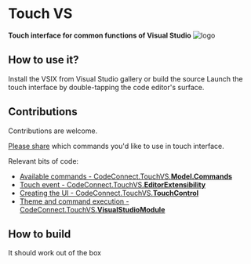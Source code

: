 # Touch VS
**Touch interface for common functions of Visual Studio** ![logo](https://github.com/CodeConnect/TouchVS/blob/master/src/CodeConnect.Touch/Resources/icon.png?raw=true)


## How to use it?

Install the VSIX from Visual Studio gallery or build the source
Launch the touch interface by double-tapping the code editor's surface.

## Contributions

Contributions are welcome.

[Please share](https://github.com/CodeConnect/TouchVS/issues) which commands you'd like to use in touch interface.

Relevant bits of code:
* [Available commands - CodeConnect.TouchVS.**Model.Commands**](https://github.com/CodeConnect/TouchVS/blob/master/src/CodeConnect.Touch/Model/Commands.cs)
* [Touch event - CodeConnect.TouchVS.**EditorExtensibility**](https://github.com/CodeConnect/TouchVS/blob/master/src/CodeConnect.Touch/EditorExtensibility.cs#L44)
* [Creating the UI - CodeConnect.TouchVS.**TouchControl**](https://github.com/CodeConnect/TouchVS/blob/master/src/CodeConnect.Touch/TouchControl.xaml.cs)
* [Theme and command execution - CodeConnect.TouchVS.**VisualStudioModule**](https://github.com/CodeConnect/TouchVS/blob/master/src/CodeConnect.Touch/VisualStudioModule.cs)

## How to build

It should work out of the box
